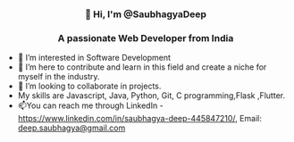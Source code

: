   <h3 align="center">👋 Hi, I'm @SaubhagyaDeep</h3>
  <h3 align="center">A passionate Web Developer from India </h3>

- 👀 I’m interested  in Software Development
- 🌱 I’m here to contribute and learn in this field and create a niche for myself in the industry.
- 💞️ I’m looking to collaborate in projects.
-  My skills are Javascript, Java, Python, Git, C programming,Flask ,Flutter.
- 📫You can reach me through   LinkedIn - https://www.linkedin.com/in/saubhagya-deep-445847210/, Email: deep.saubhagya@gmail.com





